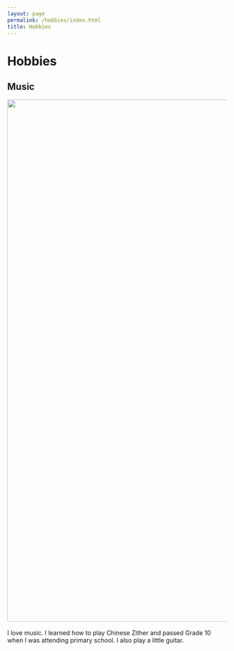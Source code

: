 ```yaml
---
layout: page
permalink: /hobbies/index.html
title: Hobbies
---
```


# Hobbies

## Music

<div class="third">
<img src="/images/弹古筝1.jpg" width=1200>
</div>
<br>I love music. I learned how to play Chinese Zither and passed Grade 10 when I was attending primary school. I also play a little guitar.

